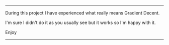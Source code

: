 ---

During this project I have experienced what really means Gradient Decent.

I'm sure I didn't do it as you usually see but it works so I'm happy with it.

Enjoy

---